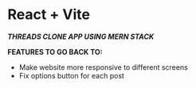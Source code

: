 # React + Vite

***THREADS CLONE APP USING MERN STACK***

**FEATURES TO GO BACK TO:**
- Make website more responsive to different screens
- Fix options button for each post
